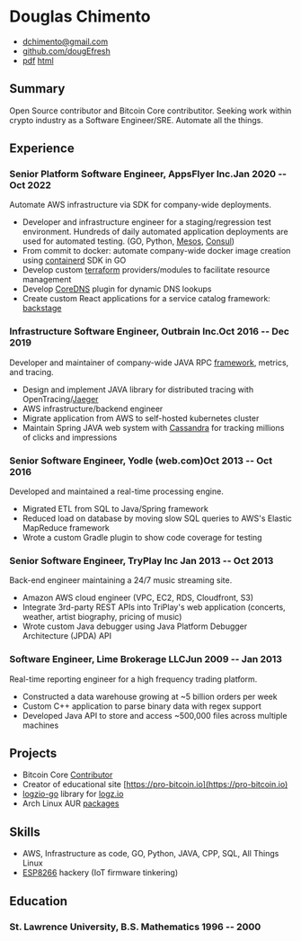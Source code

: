 # Douglas Chimento

- <dchimento@gmail.com>
- [github.com/dougEfresh](http://github.com/dougEfresh)
- [pdf](https://resume.dougchimento.com/resume.pdf) [html](https://resume.dougchimento.com)

## Summary
Open Source contributor and Bitcoin Core contributitor. Seeking work within crypto industry as a Software Engineer/SRE. Automate all the things.

## Experience

### Senior Platform Software Engineer, AppsFlyer Inc.<span>Jan 2020 -- Oct 2022</span>

Automate AWS infrastructure via SDK for company-wide deployments.
 
 - Developer and infrastructure engineer for a staging/regression test environment. Hundreds of daily automated application deployments are used for automated testing. (GO, Python, [Mesos](https://mesosphere.github.io/marathon/), [Consul](http://consul.io))
 - From commit to docker: automate company-wide docker image creation using [containerd](https://containerd.io/) SDK in GO
 - Develop custom [terraform](https://www.terraform.io/) providers/modules to facilitate resource management
 - Develop [CoreDNS](https://coredns.io/) plugin for dynamic DNS lookups
 - Create custom React applications for a service catalog framework: [backstage](https://backstage.io)

### Infrastructure Software Engineer, Outbrain Inc.<span>Oct 2016 -- Dec 2019</span>

Developer and maintainer of company-wide JAVA RPC [framework](https://github.com/outbrain/ob1k), metrics, and tracing.

 - Design and implement JAVA library for distributed tracing with OpenTracing/[Jaeger](https://www.jaegertracing.io/)
 - AWS infrastructure/backend engineer
 - Migrate application from AWS to self-hosted kubernetes cluster
 - Maintain Spring JAVA web system with [Cassandra](https://cassandra.apache.org/_/index.html) for tracking millions of clicks and impressions

### Senior Software Engineer, Yodle (web.com)<span>Oct 2013 -- Oct 2016</span>

Developed and maintained a real-time processing engine. 

 - Migrated ETL from SQL to Java/Spring framework
 - Reduced load on database by moving slow SQL queries to AWS's Elastic MapReduce framework
 - Wrote a custom Gradle plugin to show code coverage for testing
 
### Senior Software Engineer, TryPlay Inc <span>Jan 2013 -- Oct 2013</span>

Back-end engineer maintaining a 24/7 music streaming site. 

 - Amazon AWS cloud engineer (VPC, EC2, RDS, Cloudfront, S3)
 - Integrate 3rd-party REST APIs into TriPlay's web application (concerts, weather, artist biography, pricing of music)
 - Wrote custom Java debugger using Java Platform Debugger Architecture (JPDA) API

### Software Engineer, Lime Brokerage LLC<span>Jun 2009 -- Jan 2013</span>

Real-time reporting engineer for a high frequency trading platform.

 - Constructed a data warehouse growing at ~5 billion orders per week
 - Custom C++ application to parse binary data with regex support
 - Developed Java API to store and access ~500,000 files across multiple machines

## Projects

 - Bitcoin Core [Contributor](https://github.com/bitcoin/bitcoin/pull/23249)
 - Creator of educational site [https://pro-bitcoin.io](https://pro-bitcoin.io)
 - [logzio-go](https://github.com/dougEfresh/logzio-go) library for [logz.io](http://logz.io)
 - Arch Linux AUR [packages](https://aur.archlinux.org/packages/?O=0&SeB=m&K=dougefish&outdated=&SB=n&SO=a&PP=50&do_Search=Go)

## Skills

 - AWS, Infrastructure as code, GO, Python, JAVA, CPP, SQL, All Things Linux
 - [ESP8266](https://github.com/arendst/Tasmota) hackery (IoT firmware tinkering)

## Education

### <span>St. Lawrence University, B.S. Mathematics</span> <span>1996 -- 2000</span>

